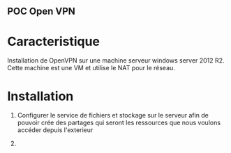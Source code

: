 ## POC Open VPN

# Caracteristique

Installation de OpenVPN sur une machine serveur windows server 2012 R2. Cette machine est une VM et utilise le NAT pour le réseau.

# Installation

1. Configurer le service de fichiers et stockage sur le serveur afin de pouvoir crée des partages qui seront les ressources que nous voulons accéder depuis l'exterieur

2. 
